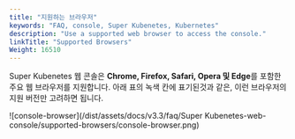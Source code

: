 ```yaml
---
title: "지원하는 브라우저"
keywords: "FAQ, console, Super Kubenetes, Kubernetes"
description: "Use a supported web browser to access the console."
linkTitle: "Supported Browsers"
Weight: 16510
---
```


Super Kubenetes 웹 콘솔은 **Chrome, Firefox, Safari, Opera 및 Edge**를 포함한 주요 웹 브라우저를 지원합니다. 아래 표의 녹색 칸에 표기된것과 같은, 이런 브라우저의 지원 버전만 고려하면 됩니다.

![console-browser](/dist/assets/docs/v3.3/faq/Super Kubenetes-web-console/supported-browsers/console-browser.png)
